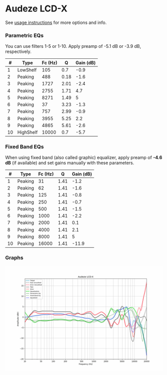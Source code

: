 # Audeze LCD-X
See [usage instructions](https://github.com/jaakkopasanen/AutoEq#usage) for more options and info.

### Parametric EQs
You can use filters 1-5 or 1-10. Apply preamp of -5.1 dB or -3.9 dB, respectively.

|   # | Type      |   Fc (Hz) |    Q |   Gain (dB) |
|-----|-----------|-----------|------|-------------|
|   1 | LowShelf  |       105 | 0.7  |        -0.9 |
|   2 | Peaking   |       488 | 0.18 |        -1.6 |
|   3 | Peaking   |      1727 | 2.01 |        -2.4 |
|   4 | Peaking   |      2755 | 1.71 |         4.7 |
|   5 | Peaking   |      8271 | 1.49 |         5   |
|   6 | Peaking   |        37 | 3.23 |        -1.3 |
|   7 | Peaking   |       757 | 2.99 |        -0.9 |
|   8 | Peaking   |      3955 | 5.25 |         2.2 |
|   9 | Peaking   |      4865 | 5.61 |        -2.6 |
|  10 | HighShelf |     10000 | 0.7  |        -5.7 |

### Fixed Band EQs
When using fixed band (also called graphic) equalizer, apply preamp of **-4.6 dB** (if available) and set gains manually with these parameters.

|   # | Type    |   Fc (Hz) |    Q |   Gain (dB) |
|-----|---------|-----------|------|-------------|
|   1 | Peaking |        31 | 1.41 |        -1.2 |
|   2 | Peaking |        62 | 1.41 |        -1.6 |
|   3 | Peaking |       125 | 1.41 |        -0.8 |
|   4 | Peaking |       250 | 1.41 |        -0.7 |
|   5 | Peaking |       500 | 1.41 |        -1.5 |
|   6 | Peaking |      1000 | 1.41 |        -2.2 |
|   7 | Peaking |      2000 | 1.41 |         0.1 |
|   8 | Peaking |      4000 | 1.41 |         2.1 |
|   9 | Peaking |      8000 | 1.41 |         5   |
|  10 | Peaking |     16000 | 1.41 |       -11.9 |

### Graphs
![](./Audeze%20LCD-X.png)
